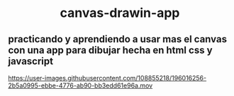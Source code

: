 <h1 align="center">canvas-drawin-app</h1>

practicando y aprendiendo a usar mas el canvas con una app para dibujar hecha en html css y javascript
---


https://user-images.githubusercontent.com/108855218/196016256-2b5a0995-ebbe-4776-ab90-bb3edd61e96a.mov

